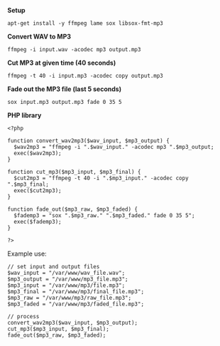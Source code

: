 **Setup**

`apt-get install -y ffmpeg lame sox libsox-fmt-mp3`

**Convert WAV to MP3**

`ffmpeg -i input.wav -acodec mp3 output.mp3`

**Cut MP3 at given time (40 seconds)** 

`ffmpeg -t 40 -i input.mp3 -acodec copy output.mp3`

**Fade out the MP3 file (last 5 seconds)**

`sox input.mp3 output.mp3 fade 0 35 5`

**PHP library**

```
<?php

function convert_wav2mp3($wav_input, $mp3_output) {
  $wav2mp3 = "ffmpeg -i ".$wav_input." -acodec mp3 ".$mp3_output;
  exec($wav2mp3);
}

function cut_mp3($mp3_input, $mp3_final) {
  $cut2mp3 = "ffmpeg -t 40 -i ".$mp3_input." -acodec copy ".$mp3_final;
  exec($cut2mp3);
}

function fade_out($mp3_raw, $mp3_faded) {
  $fademp3 = "sox ".$mp3_raw." ".$mp3_faded." fade 0 35 5";
  exec($fademp3);
}

?>
```
Example use:

```
// set input and output files
$wav_input = "/var/www/wav_file.wav";
$mp3_output = "/var/www/mp3_file.mp3";
$mp3_input = "/var/www/mp3/file.mp3";
$mp3_final = "/var/www/mp3/final_file.mp3";
$mp3_raw = "/var/www/mp3/raw_file.mp3";
$mp3_faded = "/var/www/mp3/faded_file.mp3";

// process
convert_wav2mp3($wav_input, $mp3_output);
cut_mp3($mp3_input, $mp3_final);
fade_out($mp3_raw, $mp3_faded);
```
